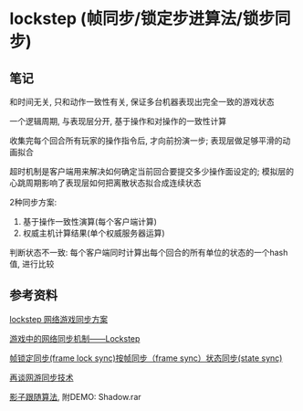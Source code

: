 # lockstep (帧同步/锁定步进算法/锁步同步)

## 笔记

和时间无关, 只和动作一致性有关, 保证多台机器表现出完全一致的游戏状态

一个逻辑周期, 与表现层分开, 基于操作和对操作的一致性计算

收集完每个回合所有玩家的操作指令后, 才向前扮演一步; 表现层做足够平滑的动画拟合

超时机制是客户端用来解决如何确定当前回合要提交多少操作面设定的; 模拟层的心跳周期影响了表现层如何把离散状态拟合成连续状态

2种同步方案:

1. 基于操作一致性演算(每个客户端计算)
2. 权威主机计算结果(单个权威服务器运算)

判断状态不一致: 每个客户端同时计算出每个回合的所有单位的状态的一个hash值, 进行比较

## 参考资料

[lockstep 网络游戏同步方案](https://blog.codingnow.com/2018/08/lockstep.html)

[游戏中的网络同步机制——Lockstep](http://bindog.github.io/blog/2015/03/10/synchronization-in-multiplayer-networked-game-lockstep/)

[帧锁定同步(frame lock sync)按帧同步（frame sync）状态同步(state sync)](https://zentia.github.io/2019/04/22/frame-sync/)

[再谈网游同步技术](http://www.skywind.me/blog/archives/1343)

[影子跟随算法](http://www.skywind.me/blog/archives/1145), 附DEMO: Shadow.rar
